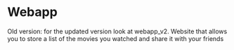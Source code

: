 # Webapp
Old version: for the updated version look at webapp_v2.
Website that allows you to store a list of the movies you watched and share it with your friends
